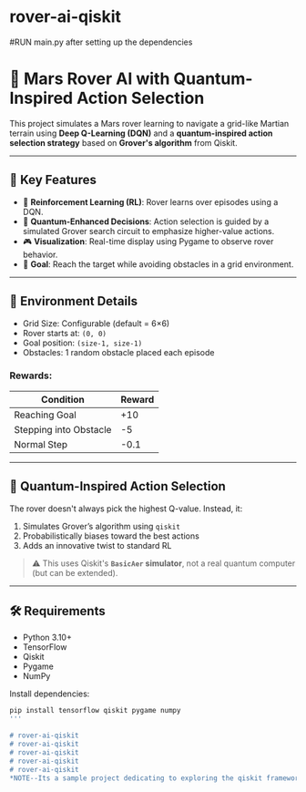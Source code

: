 # rover-ai-qiskit
#RUN main.py after setting up the dependencies


# 🚀 Mars Rover AI with Quantum-Inspired Action Selection

This project simulates a Mars rover learning to navigate a grid-like Martian terrain using **Deep Q-Learning (DQN)** and a **quantum-inspired action selection strategy** based on **Grover's algorithm** from Qiskit.

---

## 🧠 Key Features

- 🔁 **Reinforcement Learning (RL)**: Rover learns over episodes using a DQN.
- 🧮 **Quantum-Enhanced Decisions**: Action selection is guided by a simulated Grover search circuit to emphasize higher-value actions.
- 🎮 **Visualization**: Real-time display using Pygame to observe rover behavior.
- 🌌 **Goal**: Reach the target while avoiding obstacles in a grid environment.

---

## 📐 Environment Details

- Grid Size: Configurable (default = 6×6)
- Rover starts at: `(0, 0)`
- Goal position: `(size-1, size-1)`
- Obstacles: 1 random obstacle placed each episode

### Rewards:
| Condition              | Reward   |
|------------------------|----------|
| Reaching Goal          | +10      |
| Stepping into Obstacle | -5       |
| Normal Step            | -0.1     |

---

## 🧪 Quantum-Inspired Action Selection

The rover doesn't always pick the highest Q-value. Instead, it:
1. Simulates Grover’s algorithm using `qiskit`
2. Probabilistically biases toward the best actions
3. Adds an innovative twist to standard RL

> ⚠️ This uses Qiskit's **`BasicAer` simulator**, not a real quantum computer (but can be extended).

---

## 🛠 Requirements

- Python 3.10+
- TensorFlow
- Qiskit
- Pygame
- NumPy


Install dependencies:
```bash
pip install tensorflow qiskit pygame numpy
'''

# rover-ai-qiskit
# rover-ai-qiskit
# rover-ai-qiskit
# rover-ai-qiskit
# rover-ai-qiskit
*NOTE--Its a sample project dedicating to exploring the qiskit framework*
